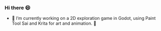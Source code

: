 ### Hi there 😄

- 🌱 I’m currently working on a 2D exploration game in Godot, using Paint Tool Sai and Krita for art and animation. 🌱
